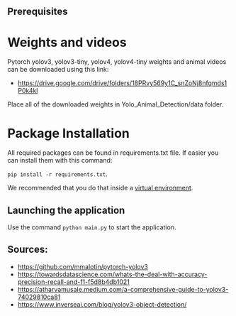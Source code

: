 ## Prerequisites

# Weights and videos
Pytorch yolov3, yolov3-tiny, yolov4, yolov4-tiny weights and animal videos can be downloaded using this link:
- https://drive.google.com/drive/folders/18PRvy569y1C_snZoNj8nfqmds1P0k4kl

Place all of the downloaded weights in Yolo_Animal_Detection/data folder.

# Package Installation

All required packages can be found in requirements.txt file. If easier you can install them with this command:

`pip install -r requirements.txt`.

We recommended that you do that inside a [virtual environment](https://docs.python.org/3/tutorial/venv.html).

## Launching the application

Use the command `python main.py` to start the application.

## Sources:

- https://github.com/mmalotin/pytorch-yolov3
- https://towardsdatascience.com/whats-the-deal-with-accuracy-precision-recall-and-f1-f5d8b4db1021
- https://atharvamusale.medium.com/a-comprehensive-guide-to-yolov3-74029810ca81
- https://www.inverseai.com/blog/yolov3-object-detection/
